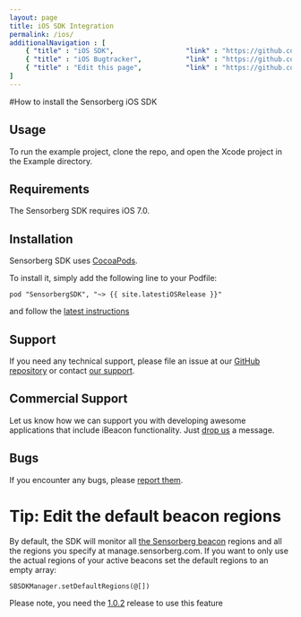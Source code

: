 ```yaml
---
layout: page
title: iOS SDK Integration
permalink: /ios/
additionalNavigation : [     
    { "title" : "iOS SDK",                  "link" : "https://github.com/sensorberg-dev/ios-sdk" },
    { "title" : "iOS Bugtracker",           "link" : "https://github.com/sensorberg-dev/ios-sdk/issues" },
    { "title" : "Edit this page",           "link" : "https://github.com/sensorberg-dev/sensorberg-dev.github.io/edit/master/ios.md" }     
]
---
```


#How to install the Sensorberg iOS SDK
## Usage

To run the example project, clone the repo, and open the Xcode project in the Example directory.

## Requirements

The Sensorberg SDK requires iOS 7.0.

## Installation

Sensorberg SDK uses [CocoaPods](http://cocoapods.org).

To install it, simply add the following line to your Podfile:

    pod "SensorbergSDK", "~> {{ site.latestiOSRelease }}"
                                                                           
and follow the [latest instructions](http://cocoadocs.org/docsets/SensorbergSDK/{{site.latestiOSRelease}}/)

## Support

If you need any technical support, please file an issue at our [GitHub repository](https://github.com/sensorberg-dev/ios-sdk/issues/new) or contact [our support](https://sensorberg.zendesk.com/hc/en-us/requests/new).

## Commercial Support

Let us know how we can support you with developing awesome applications that include iBeacon functionality. Just [drop us](mailto:support@sensorberg.com) a message.

## Bugs

If you encounter any bugs, please [report them](https://github.com/sensorberg-dev/ios-sdk/issues).

<div class="callout callout-info">
    <h1><i class='fa fa-info-circle'/></i>Tip: Edit the default beacon regions</h1>
    <p>By default, the SDK will monitor all <a href="https://sensorberg.zendesk.com/hc/en-us/articles/201635021-How-is-a-Beacon-ID-structured-">the Sensorberg beacon</a> regions and all the regions you specify at manage.sensorberg.com. If you want to only use the actual regions of your active beacons set the default regions to an empty array:<br> 
    <pre><code class="language-text" data-lang="text">SBSDKManager.setDefaultRegions(@[])</code></pre>
    Please note, you need the <a href="http://sensorberg-dev.github.io/ios-sdk/1.0.2/">1.0.2</a> release to use this feature</p>    
</div>
<br/>
<br/>
<br/>
<br/>
<br/>

